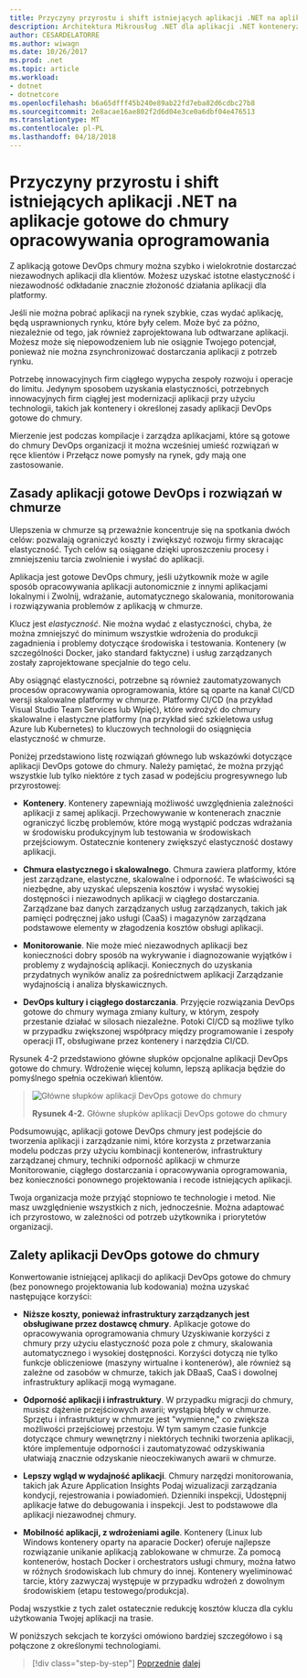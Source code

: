 ```yaml
---
title: Przyczyny przyrostu i shift istniejących aplikacji .NET na aplikacje gotowe do chmury opracowywania oprogramowania
description: Architektura Mikrousług .NET dla aplikacji .NET konteneryzowanych | Przyczyny przyrostu i shift istniejących aplikacji .NET na aplikacje gotowe do chmury opracowywania oprogramowania
author: CESARDELATORRE
ms.author: wiwagn
ms.date: 10/26/2017
ms.prod: .net
ms.topic: article
ms.workload:
- dotnet
- dotnetcore
ms.openlocfilehash: b6a65dfff45b240e89ab22fd7eba82d6cdbc27b8
ms.sourcegitcommit: 2e8acae16ae802f2d6d04e3ce0a6dbf04e476513
ms.translationtype: MT
ms.contentlocale: pl-PL
ms.lasthandoff: 04/18/2018
---
```

# <a name="reasons-to-lift-and-shift-existing-net-apps-to-cloud-devops-ready-applications"></a>Przyczyny przyrostu i shift istniejących aplikacji .NET na aplikacje gotowe do chmury opracowywania oprogramowania

Z aplikacją gotowe DevOps chmury można szybko i wielokrotnie dostarczać niezawodnych aplikacji dla klientów. Możesz uzyskać istotne elastyczność i niezawodność odkładanie znacznie złożoność działania aplikacji dla platformy.

Jeśli nie można pobrać aplikacji na rynek szybkie, czas wydać aplikację, będą usprawnionych rynku, które były celem. Może być za późno, niezależnie od tego, jak również zaprojektowana lub odtwarzane aplikacji. Możesz może się niepowodzeniem lub nie osiągnie Twojego potencjał, ponieważ nie można zsynchronizować dostarczania aplikacji z potrzeb rynku.

Potrzebę innowacyjnych firm ciągłego wypycha zespoły rozwoju i operacje do limitu. Jedynym sposobem uzyskania elastyczności, potrzebnych innowacyjnych firm ciągłej jest modernizacji aplikacji przy użyciu technologii, takich jak kontenery i określonej zasady aplikacji DevOps gotowe do chmury.

Mierzenie jest podczas kompilacje i zarządza aplikacjami, które są gotowe do chmury DevOps organizacji it można wcześniej umieść rozwiązań w ręce klientów i Przełącz nowe pomysły na rynek, gdy mają one zastosowanie.

## <a name="cloud-devops-ready-application-principles-and-tenets"></a>Zasady aplikacji gotowe DevOps i rozwiązań w chmurze 

Ulepszenia w chmurze są przeważnie koncentruje się na spotkania dwóch celów: pozwalają ograniczyć koszty i zwiększyć rozwoju firmy skracając elastyczność. Tych celów są osiągane dzięki uproszczeniu procesy i zmniejszeniu tarcia zwolnienie i wysłać do aplikacji.

Aplikacja jest gotowe DevOps chmury, jeśli użytkownik może w agile sposób opracowywania aplikacji autonomicznie z innymi aplikacjami lokalnymi i Zwolnij, wdrażanie, automatycznego skalowania, monitorowania i rozwiązywania problemów z aplikacją w chmurze.

Klucz jest *elastyczność*. Nie można wydać z elastyczności, chyba, że można zmniejszyć do minimum wszystkie wdrożenia do produkcji zagadnienia i problemy dotyczące środowiska i testowania. Kontenery (w szczególności Docker, jako standard faktyczne) i usług zarządzanych zostały zaprojektowane specjalnie do tego celu.

Aby osiągnąć elastyczności, potrzebne są również zautomatyzowanych procesów opracowywania oprogramowania, które są oparte na kanał CI/CD wersji skalowalne platformy w chmurze. Platformy CI/CD (na przykład Visual Studio Team Services lub Wpięć), które wdrożyć do chmury skalowalne i elastyczne platformy (na przykład sieć szkieletowa usług Azure lub Kubernetes) to kluczowych technologii do osiągnięcia elastyczność w chmurze.

Poniżej przedstawiono listę rozwiązań głównego lub wskazówki dotyczące aplikacji DevOps gotowe do chmury. Należy pamiętać, że można przyjąć wszystkie lub tylko niektóre z tych zasad w podejściu progresywnego lub przyrostowej:

-   **Kontenery**. Kontenery zapewniają możliwość uwzględnienia zależności aplikacji z samej aplikacji. Przechowywanie w kontenerach znacznie ograniczyć liczbę problemów, które mogą wystąpić podczas wdrażania w środowisku produkcyjnym lub testowania w środowiskach przejściowym. Ostatecznie kontenery zwiększyć elastyczność dostawy aplikacji.

-   **Chmura elastycznego i skalowalnego**. Chmura zawiera platformy, które jest zarządzane, elastyczne, skalowalne i odporność. Te właściwości są niezbędne, aby uzyskać ulepszenia kosztów i wysłać wysokiej dostępności i niezawodnych aplikacji w ciągłego dostarczania. Zarządzane baz danych zarządzanych usług zarządzanych, takich jak pamięci podręcznej jako usługi (CaaS) i magazynów zarządzana podstawowe elementy w złagodzenia kosztów obsługi aplikacji.

-   **Monitorowanie**. Nie może mieć niezawodnych aplikacji bez konieczności dobry sposób na wykrywanie i diagnozowanie wyjątków i problemy z wydajnością aplikacji. Koniecznych do uzyskania przydatnych wyników analiz za pośrednictwem aplikacji Zarządzanie wydajnością i analiza błyskawicznych.

-   **DevOps kultury i ciągłego dostarczania**. Przyjęcie rozwiązania DevOps gotowe do chmury wymaga zmiany kultury, w którym, zespoły przestanie działać w silosach niezależne. Potoki CI/CD są możliwe tylko w przypadku zwiększonej współpracy między programowanie i zespoły operacji IT, obsługiwane przez kontenery i narzędzia CI/CD.

Rysunek 4-2 przedstawiono główne słupków opcjonalne aplikacji DevOps gotowe do chmury. Wdrożenie więcej kolumn, lepszą aplikacja będzie do pomyślnego spełnia oczekiwań klientów.

> ![Główne słupków aplikacji DevOps gotowe do chmury](./media/image2.png)
>
> **Rysunek 4-2.** Główne słupków aplikacji DevOps gotowe do chmury

Podsumowując, aplikacji gotowe DevOps chmury jest podejście do tworzenia aplikacji i zarządzanie nimi, które korzysta z przetwarzania modelu podczas przy użyciu kombinacji kontenerów, infrastruktury zarządzanej chmury, techniki odporność aplikacji w chmurze Monitorowanie, ciągłego dostarczania i opracowywania oprogramowania, bez konieczności ponownego projektowania i recode istniejących aplikacji.

Twoja organizacja może przyjąć stopniowo te technologie i metod. Nie masz uwzględnienie wszystkich z nich, jednocześnie. Można adaptować ich przyrostowo, w zależności od potrzeb użytkownika i priorytetów organizacji.

## <a name="benefits-of-a-cloud-devops-ready-application"></a>Zalety aplikacji DevOps gotowe do chmury

Konwertowanie istniejącej aplikacji do aplikacji DevOps gotowe do chmury (bez ponownego projektowania lub kodowania) można uzyskać następujące korzyści:

-   **Niższe koszty, ponieważ infrastruktury zarządzanych jest obsługiwane przez dostawcę chmury**. Aplikacje gotowe do opracowywania oprogramowania chmury Uzyskiwanie korzyści z chmury przy użyciu elastyczność poza pole z chmury, skalowania automatycznego i wysokiej dostępności. Korzyści dotyczą nie tylko funkcje obliczeniowe (maszyny wirtualne i kontenerów), ale również są zależne od zasobów w chmurze, takich jak DBaaS, CaaS i dowolnej infrastruktury aplikacji mogą wymagane.

-   **Odporność aplikacji i infrastruktury**. W przypadku migracji do chmury, musisz dążenie przejściowych awarii; wystąpią błędy w chmurze. Sprzętu i infrastruktury w chmurze jest "wymienne," co zwiększa możliwości przejściowej przestoju. W tym samym czasie funkcje dotyczące chmury wewnętrzny i niektórych techniki tworzenia aplikacji, które implementuje odporności i zautomatyzować odzyskiwania ułatwiają znacznie odzyskanie nieoczekiwanych awarii w chmurze.

-   **Lepszy wgląd w wydajność aplikacji**. Chmury narzędzi monitorowania, takich jak Azure Application Insights Podaj wizualizacji zarządzania kondycji, rejestrowania i powiadomień. Dzienniki inspekcji, Udostępnij aplikacje łatwe do debugowania i inspekcji. Jest to podstawowe dla aplikacji niezawodnej chmury.

-   **Mobilność aplikacji, z wdrożeniami agile**. Kontenery (Linux lub Windows kontenery oparty na aparacie Docker) oferuje najlepsze rozwiązanie unikanie aplikacją zablokowane w chmurze. Za pomocą kontenerów, hostach Docker i orchestrators usługi chmury, można łatwo w różnych środowiskach lub chmury do innej. Kontenery wyeliminować tarcie, który zazwyczaj występuje w przypadku wdrożeń z dowolnym środowiskiem (etapu testowego/produkcja).

Podaj wszystkie z tych zalet ostatecznie redukcję kosztów klucza dla cyklu użytkowania Twojej aplikacji na trasie.

W poniższych sekcjach te korzyści omówiono bardziej szczegółowo i są połączone z określonymi technologiami.

>[!div class="step-by-step"]
[Poprzednie](index.md)
[dalej](microsoft-technologies-in-cloud-devops-ready-applications.md)
